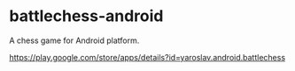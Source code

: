 # battlechess-android
A chess game for Android platform.

https://play.google.com/store/apps/details?id=yaroslav.android.battlechess